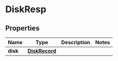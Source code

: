 # DiskResp

## Properties
Name | Type | Description | Notes
------------ | ------------- | ------------- | -------------
**disk** | [**DiskRecord**](DiskRecord.md) |  | 
